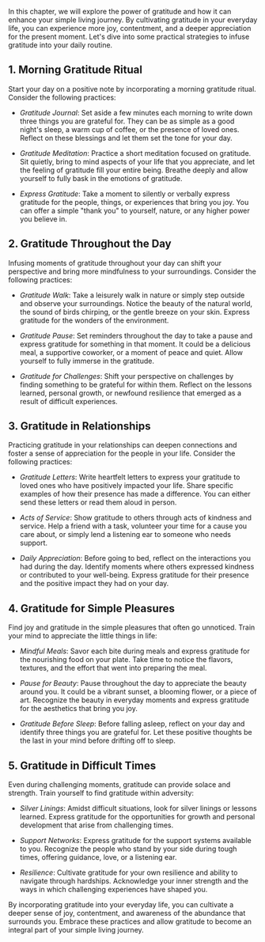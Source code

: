 
In this chapter, we will explore the power of gratitude and how it can enhance your simple living journey. By cultivating gratitude in your everyday life, you can experience more joy, contentment, and a deeper appreciation for the present moment. Let's dive into some practical strategies to infuse gratitude into your daily routine.

**1. Morning Gratitude Ritual**
-------------------------------

Start your day on a positive note by incorporating a morning gratitude ritual. Consider the following practices:

* *Gratitude Journal*: Set aside a few minutes each morning to write down three things you are grateful for. They can be as simple as a good night's sleep, a warm cup of coffee, or the presence of loved ones. Reflect on these blessings and let them set the tone for your day.

* *Gratitude Meditation*: Practice a short meditation focused on gratitude. Sit quietly, bring to mind aspects of your life that you appreciate, and let the feeling of gratitude fill your entire being. Breathe deeply and allow yourself to fully bask in the emotions of gratitude.

* *Express Gratitude*: Take a moment to silently or verbally express gratitude for the people, things, or experiences that bring you joy. You can offer a simple "thank you" to yourself, nature, or any higher power you believe in.

**2. Gratitude Throughout the Day**
-----------------------------------

Infusing moments of gratitude throughout your day can shift your perspective and bring more mindfulness to your surroundings. Consider the following practices:

* *Gratitude Walk*: Take a leisurely walk in nature or simply step outside and observe your surroundings. Notice the beauty of the natural world, the sound of birds chirping, or the gentle breeze on your skin. Express gratitude for the wonders of the environment.

* *Gratitude Pause*: Set reminders throughout the day to take a pause and express gratitude for something in that moment. It could be a delicious meal, a supportive coworker, or a moment of peace and quiet. Allow yourself to fully immerse in the gratitude.

* *Gratitude for Challenges*: Shift your perspective on challenges by finding something to be grateful for within them. Reflect on the lessons learned, personal growth, or newfound resilience that emerged as a result of difficult experiences.

**3. Gratitude in Relationships**
---------------------------------

Practicing gratitude in your relationships can deepen connections and foster a sense of appreciation for the people in your life. Consider the following practices:

* *Gratitude Letters*: Write heartfelt letters to express your gratitude to loved ones who have positively impacted your life. Share specific examples of how their presence has made a difference. You can either send these letters or read them aloud in person.

* *Acts of Service*: Show gratitude to others through acts of kindness and service. Help a friend with a task, volunteer your time for a cause you care about, or simply lend a listening ear to someone who needs support.

* *Daily Appreciation*: Before going to bed, reflect on the interactions you had during the day. Identify moments where others expressed kindness or contributed to your well-being. Express gratitude for their presence and the positive impact they had on your day.

**4. Gratitude for Simple Pleasures**
-------------------------------------

Find joy and gratitude in the simple pleasures that often go unnoticed. Train your mind to appreciate the little things in life:

* *Mindful Meals*: Savor each bite during meals and express gratitude for the nourishing food on your plate. Take time to notice the flavors, textures, and the effort that went into preparing the meal.

* *Pause for Beauty*: Pause throughout the day to appreciate the beauty around you. It could be a vibrant sunset, a blooming flower, or a piece of art. Recognize the beauty in everyday moments and express gratitude for the aesthetics that bring you joy.

* *Gratitude Before Sleep*: Before falling asleep, reflect on your day and identify three things you are grateful for. Let these positive thoughts be the last in your mind before drifting off to sleep.

**5. Gratitude in Difficult Times**
-----------------------------------

Even during challenging moments, gratitude can provide solace and strength. Train yourself to find gratitude within adversity:

* *Silver Linings*: Amidst difficult situations, look for silver linings or lessons learned. Express gratitude for the opportunities for growth and personal development that arise from challenging times.

* *Support Networks*: Express gratitude for the support systems available to you. Recognize the people who stand by your side during tough times, offering guidance, love, or a listening ear.

* *Resilience*: Cultivate gratitude for your own resilience and ability to navigate through hardships. Acknowledge your inner strength and the ways in which challenging experiences have shaped you.

By incorporating gratitude into your everyday life, you can cultivate a deeper sense of joy, contentment, and awareness of the abundance that surrounds you. Embrace these practices and allow gratitude to become an integral part of your simple living journey.
